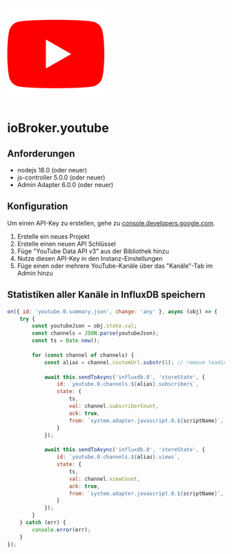 ![Logo](../../admin/youtube.png)

# ioBroker.youtube

## Anforderungen

- nodejs 18.0 (oder neuer)
- js-controller 5.0.0 (oder neuer)
- Admin Adapter 6.0.0 (oder neuer)

## Konfiguration

Um einen API-Key zu erstellen, gehe zu [console.developers.google.com](https://console.developers.google.com/apis/dashboard).

1. Erstelle ein neues Projekt
2. Erstelle einen neuen API Schlüssel
3. Füge "YouTube Data API v3" aus der Bibliothek hinzu
4. Nutze diesen API-Key in den Instanz-Einstellungen
5. Füge einen oder mehrere YouTube-Kanäle über das "Kanäle"-Tab im Admin hinzu

## Statistiken aller Kanäle in InfluxDB speichern

```javascript
on({ id: 'youtube.0.summary.json', change: 'any' }, async (obj) => {
    try {
        const youtubeJson = obj.state.val;
        const channels = JSON.parse(youtubeJson);
        const ts = Date.now();

        for (const channel of channels) {
            const alias = channel.customUrl.substr(1); // remove leading @

            await this.sendToAsync('influxdb.0', 'storeState', {
                id: `youtube.0.channels.${alias}.subscribers`,
                state: {
                    ts,
                    val: channel.subscriberCount,
                    ack: true,
                    from: `system.adapter.javascript.0.${scriptName}`,
                }
            });

            await this.sendToAsync('influxdb.0', 'storeState', {
                id: `youtube.0.channels.${alias}.views`,
                state: {
                    ts,
                    val: channel.viewCount,
                    ack: true,
                    from: `system.adapter.javascript.0.${scriptName}`,
                }
            });
        }
    } catch (err) {
        console.error(err);
    }
});
```
